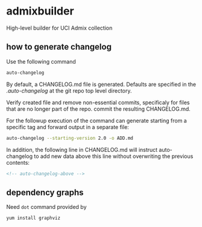 # admixbuilder
High-level builder for UCI Admix collection


## how to generate changelog

Use the following command

```bash
auto-changelog
```
By default, a CHANGELOG.md file is generated.
Defaults are specified in the *.auto-changelog* at the git repo top level directory.

Verify created file and remove non-essential commits, specificaly for files
that are no longer part of the repo. commit the resulting CHANGELOG.md.

For the followup execution of the command can generate
starting from a specific tag and forward output in a separate file:

```bash
auto-changelog --starting-version 2.0 -o ADD.md
```

In addition, the following line in CHANGELOG.md will instruct
auto-changelog to add new data above this line without overwriting
the previous contents:

```html
<!-- auto-changelog-above -->
```

## dependency graphs

Need ``dot`` command provided by

```bash
yum install graphviz
```
